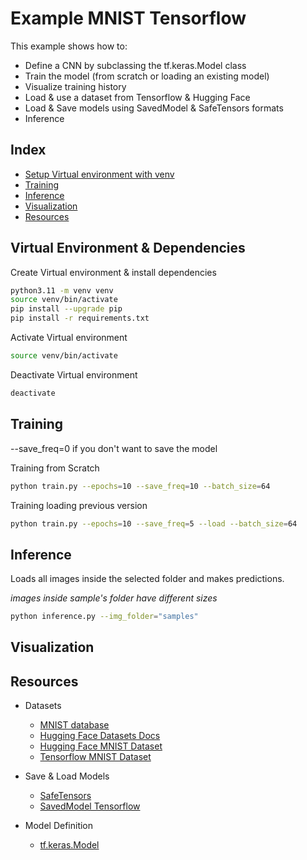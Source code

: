 # Example MNIST Tensorflow
This example shows how to:
  - Define a CNN by subclassing the tf.keras.Model class
  - Train the model (from scratch or loading an existing model)
  - Visualize training history
  - Load & use a dataset from Tensorflow & Hugging Face
  - Load & Save models using SavedModel & SafeTensors formats
  - Inference

## Index
  - [Setup Virtual environment with venv](#virtual-environment--dependencies) 
  - [Training](#training) 
  - [Inference](#inference) 
  - [Visualization](#visualization) 
  - [Resources](#resources) 

## Virtual Environment & Dependencies

Create Virtual environment & install dependencies

```bash
python3.11 -m venv venv
source venv/bin/activate
pip install --upgrade pip
pip install -r requirements.txt
```

Activate Virtual environment

```bash
source venv/bin/activate
```

Deactivate Virtual environment

```bash
deactivate
```

## Training

--save_freq=0 if you don't want to save the model

Training from Scratch
```bash
python train.py --epochs=10 --save_freq=10 --batch_size=64
```

Training loading previous version
```bash
python train.py --epochs=10 --save_freq=5 --load --batch_size=64
```

## Inference

Loads all images inside the selected folder and makes predictions.

*images inside sample's folder have different sizes*

```bash
python inference.py --img_folder="samples"
```

## Visualization


## Resources

* Datasets
  - [MNIST database](http://yann.lecun.com/exdb/mnist/)
  - [Hugging Face Datasets Docs](https://huggingface.co/docs/datasets/index)
  - [Hugging Face MNIST Dataset](https://huggingface.co/datasets/mnist)
  - [Tensorflow MNIST Dataset](https://www.tensorflow.org/api_docs/python/tf/keras/datasets/mnist/load_data)

* Save & Load Models
  - [SafeTensors](https://github.com/huggingface/safetensors)
  - [SavedModel Tensorflow](https://www.tensorflow.org/guide/keras/serialization_and_saving#how_to_save_and_load_a_model)

* Model Definition
  - [tf.keras.Model](https://www.tensorflow.org/api_docs/python/tf/keras/Model)